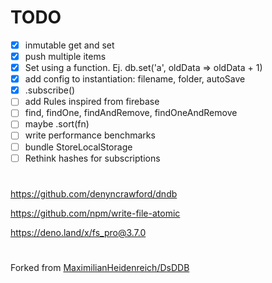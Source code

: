 # TODO

- [x] inmutable get and set
- [x] push multiple items
- [x] Set using a function. Ej. db.set('a', oldData => oldData + 1)
- [x] add config to instantiation: filename, folder, autoSave
- [x] .subscribe()
- [ ] add Rules inspired from firebase
- [ ] find, findOne, findAndRemove, findOneAndRemove
- [ ] maybe .sort(fn)
- [ ] write performance benchmarks
- [ ] bundle StoreLocalStorage
- [ ] Rethink hashes for subscriptions

# 

https://github.com/denyncrawford/dndb

https://github.com/npm/write-file-atomic

https://deno.land/x/fs_pro@3.7.0

# 

Forked from
[MaximilianHeidenreich/DsDDB](https://github.com/MaximilianHeidenreich/DsDDB)
